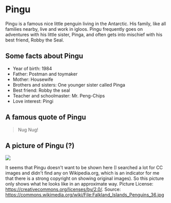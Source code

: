 # Pingu

Pingu is a famous nice little penguin living in the Antarctic. His family, like all families nearby, live and work in igloos. Pingu frequently goes on adventures with his little sister, Pinga, and often gets into mischief with his best friend, Robby the Seal.

## Some facts about Pingu 

* Year of birth: 1984
* Father: Postman and toymaker
* Mother: Housewife
* Brothers and sisters: One younger sister called Pinga
* Best friend: Robby the seal
* Teacher and schoolmaster: Mr. Peng-Chips 
* Love interest: Pingi

## A famous quote of Pingu

> Nug Nug!

## A picture of Pingu (?)

<img src="https://upload.wikimedia.org/wikipedia/commons/a/a1/Falkland_Islands_Penguins_36.jpg" />

It seems that Pingu doesn't want to be shown here (I searched a lot for CC images and didn't find any on Wikipedia.org, which is an indicator for me that there is a strong copyright on showing original images). So this picture only shows what he looks like in an approximate way. Picture License: https://creativecommons.org/licenses/by/2.0/. Source: https://commons.wikimedia.org/wiki/File:Falkland_Islands_Penguins_36.jpg